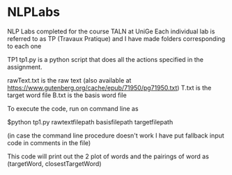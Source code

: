 # NLPLabs
NLP Labs completed for the course TALN at UniGe
Each individual lab is referred to as TP (Travaux Pratique) and I have made folders corresponding to each one

TP1
tp1.py is a python script that does all the actions specified in the assignment. 

rawText.txt is the raw text (also available at https://www.gutenberg.org/cache/epub/71950/pg71950.txt)
T.txt is the target word file
B.txt is the basis word file

To execute the code, run on command line as

$python tp1.py rawtextfilepath basisfilepath targetfilepath

(in case the command line procedure doesn't work I have put fallback input code in comments in the file)

This code will print out the 2 plot of words and the pairings of word as (targetWord, closestTargetWord)

